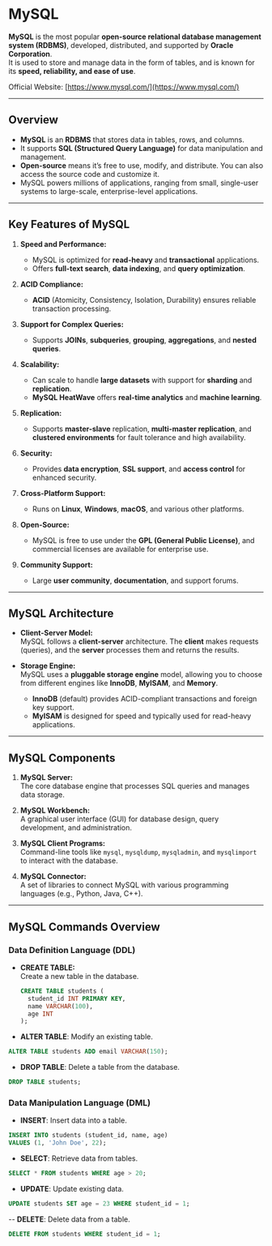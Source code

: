 #  MySQL

**MySQL** is the most popular **open-source relational database management system (RDBMS)**, developed, distributed, and supported by **Oracle Corporation**.  
It is used to store and manage data in the form of tables, and is known for its **speed, reliability, and ease of use**.

Official Website: [https://www.mysql.com/](https://www.mysql.com/)

---

##  Overview

- **MySQL** is an **RDBMS** that stores data in tables, rows, and columns.  
- It supports **SQL (Structured Query Language)** for data manipulation and management.
- **Open-source** means it’s free to use, modify, and distribute. You can also access the source code and customize it.
- MySQL powers millions of applications, ranging from small, single-user systems to large-scale, enterprise-level applications.

---

##  Key Features of MySQL

1. **Speed and Performance:**  
   - MySQL is optimized for **read-heavy** and **transactional** applications.  
   - Offers **full-text search**, **data indexing**, and **query optimization**.

2. **ACID Compliance:**  
   - **ACID** (Atomicity, Consistency, Isolation, Durability) ensures reliable transaction processing.

3. **Support for Complex Queries:**  
   - Supports **JOINs**, **subqueries**, **grouping**, **aggregations**, and **nested queries**.

4. **Scalability:**  
   - Can scale to handle **large datasets** with support for **sharding** and **replication**.
   - **MySQL HeatWave** offers **real-time analytics** and **machine learning**.

5. **Replication:**  
   - Supports **master-slave** replication, **multi-master replication**, and **clustered environments** for fault tolerance and high availability.

6. **Security:**  
   - Provides **data encryption**, **SSL support**, and **access control** for enhanced security.

7. **Cross-Platform Support:**  
   - Runs on **Linux**, **Windows**, **macOS**, and various other platforms.

8. **Open-Source:**  
   - MySQL is free to use under the **GPL (General Public License)**, and commercial licenses are available for enterprise use.

9. **Community Support:**  
   - Large **user community**, **documentation**, and support forums. 

---

##  MySQL Architecture

- **Client-Server Model:**  
   MySQL follows a **client-server** architecture. The **client** makes requests (queries), and the **server** processes them and returns the results.
   
- **Storage Engine:**  
   MySQL uses a **pluggable storage engine** model, allowing you to choose from different engines like **InnoDB**, **MyISAM**, and **Memory**.
   - **InnoDB** (default) provides ACID-compliant transactions and foreign key support.
   - **MyISAM** is designed for speed and typically used for read-heavy applications.


---

##  MySQL Components

1. **MySQL Server:**  
   The core database engine that processes SQL queries and manages data storage.
   
2. **MySQL Workbench:**  
   A graphical user interface (GUI) for database design, query development, and administration.

3. **MySQL Client Programs:**  
   Command-line tools like `mysql`, `mysqldump`, `mysqladmin`, and `mysqlimport` to interact with the database.

4. **MySQL Connector:**  
   A set of libraries to connect MySQL with various programming languages (e.g., Python, Java, C++).
   
---

##  MySQL Commands Overview

### Data Definition Language (DDL)

- **CREATE TABLE:**  
   Create a new table in the database.  
   ```sql
   CREATE TABLE students (
     student_id INT PRIMARY KEY,
     name VARCHAR(100),
     age INT
   );

- **ALTER TABLE**:
Modify an existing table.
```sql
ALTER TABLE students ADD email VARCHAR(150);
```

- **DROP TABLE**:
Delete a table from the database.
```sql
DROP TABLE students;
```

### Data Manipulation Language (DML)

- **INSERT**:
Insert data into a table.
```sql
INSERT INTO students (student_id, name, age) 
VALUES (1, 'John Doe', 22);
```

- **SELECT**:
Retrieve data from tables.
```sql
SELECT * FROM students WHERE age > 20;
```

- **UPDATE**:
Update existing data.
```sql
UPDATE students SET age = 23 WHERE student_id = 1;
```

-- **DELETE**:
Delete data from a table.
```sql
DELETE FROM students WHERE student_id = 1;
```